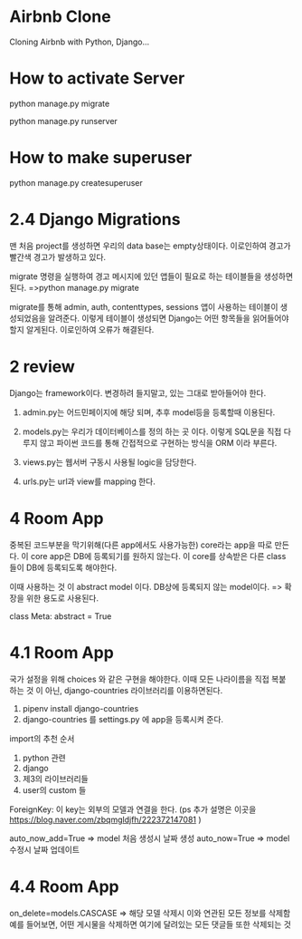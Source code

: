 # Airbnb Clone

Cloning Airbnb with Python, Django...

# How to activate Server

python manage.py migrate

python manage.py runserver

# How to make superuser

python manage.py createsuperuser

# 2.4 Django Migrations

맨 처음 project를 생성하면 우리의 data base는 empty상태이다.
이로인하여 경고가 빨간색 경고가 발생하고 있다.

migrate 명령을 실행하여 경고 메시지에 있던 앱들이 필요로 하는 테이블들을 생성하면된다.
=>python manage.py migrate

migrate를 통해 admin, auth, contenttypes, sessions 앱이 사용하는 테이블이 생성되었음을 알려준다. 이렇게 테이블이 생성되면 Django는 어떤 항목들을 읽어들어야 할지 알게된다.
이로인하여 오류가 해결된다.

# 2 review

Django는 framework이다. 변경하려 들지말고, 있는 그대로 받아들어야 한다.

1. admin.py는 어드민페이지에 해당 되며, 추후 model등을 등록할때 이용된다.
2. models.py는 우리가 데이터베이스를 정의 하는 곳 이다. 이렇게 SQL문을 직접 다루지 않고 파이썬 코드를 통해 간접적으로 구현하는 방식을 ORM 이라 부른다.

3. views.py는 웹서버 구동시 사용될 logic을 담당한다.
4. urls.py는 url과 view를 mapping 한다.

# 4 Room App

중복된 코드부분을 막기위해(다른 app에서도 사용가능한) core라는 app을 따로 만든다.
이 core app은 DB에 등록되기를 원하지 않는다.
이 core를 상속받은 다른 class 들이 DB에 등록되도록 해야한다.

이때 사용하는 것 이 abstract model 이다. DB상에 등록되지 않는 model이다.
=> 확장을 위한 용도로 사용된다.

class Meta:
abstract = True

# 4.1 Room App

국가 설정을 위해 choices 와 같은 구현을 해야한다.
이때 모든 나라이름을 직접 복붙 하는 것 이 아닌, django-countries 라이브러리를 이용하면된다.

1. pipenv install django-countries
2. django-countries 를 settings.py 에 app을 등록시켜 준다.

import의 추천 순서

1. python 관련
2. django
3. 제3의 라이브러리들
4. user의 custom 들

ForeignKey: 이 key는 외부의 모델과 연결을 한다.
(ps 추가 설명은 이곳을 https://blog.naver.com/zbqmgldjfh/222372147081 )

auto_now_add=True => model 처음 생성시 날짜 생성
auto_now=True => model 수정시 날짜 업데이트

# 4.4 Room App

on_delete=models.CASCASE
=> 해당 모델 삭제시 이와 연관된 모든 정보를 삭제함
예를 들어보면, 어떤 게시물을 삭제하면 여기에 달려있는 모든 댓글들 또한 삭제되는 것
